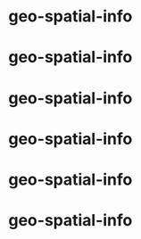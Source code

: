 # geo-spatial-info
# geo-spatial-info
# geo-spatial-info
# geo-spatial-info
# geo-spatial-info
# geo-spatial-info
